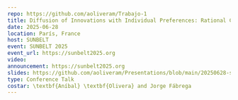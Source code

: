 ```yaml
---
repo: https://github.com/aoliveram/Trabajo-1
title: Diffusion of Innovations with Individual Preferences: Rational Choice vs Social Influence
date: 2025-06-28
location: París, France
host: SUNBELT
event: SUNBELT 2025
event_url: https://sunbelt2025.org
video:
announcement: https://sunbelt2025.org
slides: https://github.com/aoliveram/Presentations/blob/main/20250628-sunbelt2025/Diffusion%20of%20Innovations%20with%20Individual%20Preferences_%20Rational%20Choice%20vs%20Social%20Influence.pdf
type: Conference Talk
costar: \textbf{Aníbal} \textbf{Olivera} and Jorge Fábrega
---
```


